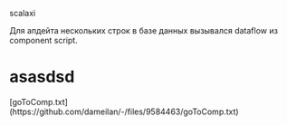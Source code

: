 scalaxi

Для апдейта нескольких строк в базе данных вызывался dataflow из component script.
<div>
  <h1>asasdsd</h1>
</div>
[goToComp.txt](https://github.com/dameilan/-/files/9584463/goToComp.txt)
